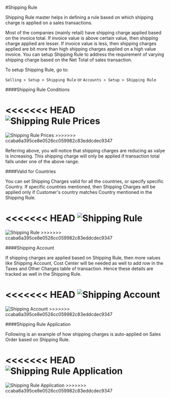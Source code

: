 #Shipping Rule

Shipping Rule master helps in defining a rule based on which shipping charge is applied on a sales transactions.

Most of the companies (mainly retail) have shipping charge applied based on the invoice total. If invoice value is above certain value, then shipping charge applied are lesser. If invoice value is less, then shipping charges applied are bit more than high shipping charges applied on a high value invoice. You can setup Shipping Rule to address the requirement of varying shipping charge based on the Net Total of sales transaction.

To setup Shipping Rule, go to:

`Selling > Setup > Shipping Rule` or `Accounts > Setup > Shipping Rule`

####Shipping Rule Conditions

<<<<<<< HEAD
<img alt="Shipping Rule Prices" class="screenshot"  src="/docs/assets/img/articles/shipping-charges-1.png">
=======
<img alt="Shipping Rule Prices" class="screenshot"  src="{{docs_base_url}}/assets/img/articles/shipping-charges-1.png">
>>>>>>> ccaba6a395ce8e0526cc059982c83eddcdec9347

Referring above, you will notice that shipping charges are reducing as valye is increasing. This shipping charge will only be applied if transaction total falls under one of the above range.

####Valid for Countries

You can set Shipping Charges valid for all the countries, or specify specific Country. If specific countries mentioned, then Shipping Charges will be applied only if Customer's country matches Country mentioned in the Shipping Rule.

<<<<<<< HEAD
<img alt="Shipping Rule " class="screenshot"  src="/docs/assets/img/articles/shipping-charges-2.gif">
=======
<img alt="Shipping Rule " class="screenshot"  src="{{docs_base_url}}/assets/img/articles/shipping-charges-2.gif">
>>>>>>> ccaba6a395ce8e0526cc059982c83eddcdec9347

####Shipping Account

If shipping charges are applied based on Shipping Rule, then more values like Shipping Account, Cost Center will be needed as well to add row in the Taxes and Other Charges table of transaction. Hence these details are tracked as well in the Shipping Rule.

<<<<<<< HEAD
<img alt="Shipping Account" class="screenshot"  src="/docs/assets/img/articles/shipping-charges-3.png">
=======
<img alt="Shipping Account" class="screenshot"  src="{{docs_base_url}}/assets/img/articles/shipping-charges-3.png">
>>>>>>> ccaba6a395ce8e0526cc059982c83eddcdec9347

####Shipping Rule Application

Following is an example of how shipping charges is auto-applied on Sales Order based on Shipping Rule.

<<<<<<< HEAD
<img alt="Shipping Rule Application" class="screenshot"  src="/docs/assets/img/articles/shipping-charges-4.gif">
=======
<img alt="Shipping Rule Application" class="screenshot"  src="{{docs_base_url}}/assets/img/articles/shipping-charges-4.gif">
>>>>>>> ccaba6a395ce8e0526cc059982c83eddcdec9347
